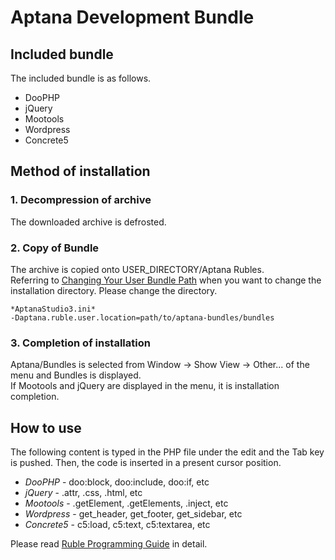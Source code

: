Aptana Development Bundle
==============================================

Included bundle
----------------------------------------------

The included bundle is as follows.  

* DooPHP
* jQuery
* Mootools
* Wordpress
* Concrete5

Method of installation
----------------------------------------------

### 1. Decompression of archive

The downloaded archive is defrosted. 

### 2. Copy of Bundle

The archive is copied onto USER_DIRECTORY/Aptana Rubles.  
Referring to [Changing Your User Bundle Path](https://aptanastudio.tenderapp.com/kb/aptana-studio-configuration/changing-your-user-bundle-path) when you want to change the installation directory. 
Please change the directory. 

	*AptanaStudio3.ini*
	-Daptana.ruble.user.location=path/to/aptana-bundles/bundles

### 3. Completion of installation

Aptana/Bundles is selected from Window -> Show View -> Other... of the menu and Bundles is displayed.  
If Mootools and jQuery are displayed in the menu, it is installation completion.

How to use
----------------------------------------------

The following content is typed in the PHP file under the edit and the Tab key is pushed. 
Then, the code is inserted in a present cursor position. 

* *DooPHP* - doo:block, doo:include, doo:if, etc
* *jQuery* - .attr, .css, .html, etc
* *Mootools* - .getElement, .getElements, .inject, etc
* *Wordpress* - get_header, get_footer, get_sidebar, etc
* *Concrete5* - c5:load, c5:text, c5:textarea, etc

Please read [Ruble Programming Guide](https://aptanastudio.tenderapp.com/kb/scripting-aptana-studio/ruble-programming-guide) in detail.  
